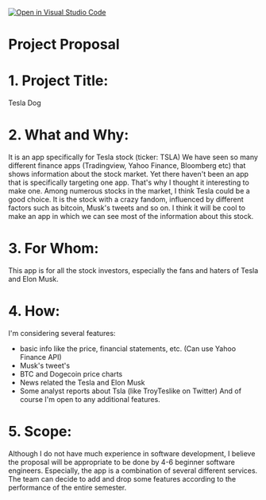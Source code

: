[![Open in Visual Studio Code](https://classroom.github.com/assets/open-in-vscode-c66648af7eb3fe8bc4f294546bfd86ef473780cde1dea487d3c4ff354943c9ae.svg)](https://classroom.github.com/online_ide?assignment_repo_id=8395547&assignment_repo_type=AssignmentRepo)
# Project Proposal
# 1. Project Title: 
Tesla Dog
# 2. What and Why: 
  It is an app specifically for Tesla stock (ticker: TSLA)
  We have seen so many different finance apps (Tradingview, Yahoo Finance, Bloomberg etc) that shows information about the stock market. Yet there haven't been an app that is specifically targeting one app. That's why I thought it interesting to make one. 
  Among numerous stocks in the market, I think Tesla could be a good choice. It is the stock with a crazy fandom, influenced by different factors such as bitcoin, Musk's tweets and so on. I think it will be cool to make an app in which we can see most of the information about this stock.

# 3. For Whom:
This app is for all the stock investors, especially the fans and haters of Tesla and Elon Musk. 

# 4. How:
I'm considering several features:
- basic info like the price, financial statements, etc. (Can use Yahoo Finance API)
- Musk's tweet's
- BTC and Dogecoin price charts
- News related the Tesla and Elon Musk
- Some analyst reports about Tsla (like TroyTeslike on Twitter)
And of course I'm open to any additional features. 

# 5. Scope:
Although I do not have much experience in software development, I believe the proposal will be appropriate to be done by 4-6 beginner software engineers. 
Especially, the app is a combination of several different services. The team can decide to add and drop some features according to the performance of the entire semester. 


